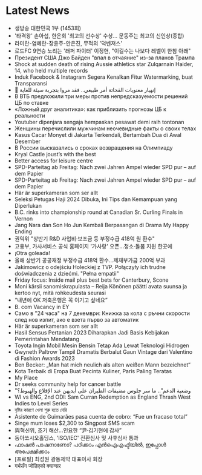 # Latest News
-  생방송 대한민국 1부 (1453회)
-  '타격왕' 손아섭, 한은회 '최고의 선수상' 수상… 문동주는 최고의 신인상(종합)
-  라미란-염혜란-장윤주-안은진, 무적의 '덕벤져스'
-  로드FC 9연승 노리는 '래퍼 파이터' 이정현, "이길수는 나보다 레벨이 한참 아래"
-  Президент США Джо Байден "впал в отчаяние" из-за планов Трампа
-  Shock at sudden death of rising Aussie athletics star Zulqarnain Haider, 14, who held multiple records
-  Induk Facebook & Instagram Segera Kenalkan Fitur Watermarking, buat Transparansi
-  🔴 إنهيار معنويات القحاتة أمر طبيعي.. فقد مروا بتجربة سيئة للغاية
-  В ВТБ предложили три меры против непредсказуемости решений ЦБ по ставке
-  «Ложный друг аналитика»: как приблизить прогнозы ЦБ к реальности
-  Youtuber dipenjara sengaja hempaskan pesawat demi raih tontonan
-  Женщины перечислили мужчинам неочевидные факты о своих телах
-  Kasus Cacar Monyet di Jakarta Terkendali, Bertambah Dua di Awal Desember
-  В России высказались о сроках возвращения на Олимпиаду
-  Kryal Castle joust’s with the best
-  Better access for leisure centre
-  SPD-Parteitag ab Freitag: Nach zwei Jahren Ampel wieder SPD pur – auf dem Papier
-  SPD-Parteitag ab Freitag: Nach zwei Jahren Ampel wieder SPD pur – auf dem Papier
-  Här är superkameran som ser allt
-  Seleksi Petugas Haji 2024 Dibuka, Ini Tips dan Kemampuan yang Diperlukan
-  B.C. rinks into championship round at Canadian Sr. Curling Finals in Vernon
-  Jang Nara dan Son Ho Jun Kembali Berpasangan di Drama My Happy Ending
-  권익위 "상반기 R&D 사업비·보조금 등 부정수급 418억 원 환수"
-  고용부, 가사서비스 공식 홈페이지 '가사랑' 오픈…청소·돌봄 지원 한곳에
-  ¡Otra goleada!
-  올해 상반기 공공재정 부정수급 418억 환수…제재부가금 200억 부과
-  Jakimowicz o odejściu Holeckiej z TVP. Połączyły ich trudne doświadczenia z dziećmi. "Pełna empatii"
-  Friday focus: Inside mail plus best bets for Canterbury, Scone
-  Moni kärsii sanomiskrapulasta – Reija Könönen päätti avata suunsa ja kertoo nyt, mitä rohkeudesta seurasi
-  “내년에 OK 저축은행은 꼭 이기고 싶네요”
-  B. com Vacancy in EY
-  Само в "24 часа" на 7 декември: Книжка за кола с ръчни скорости след нов изпит, ако е взета първо за автоматик
-  Här är superkameran som ser allt
-  Hasil Sensus Pertanian 2023 Diharapkan Jadi Basis Kebijakan Pemerintahan Mendatang
-  Toyota Ingin Mobil Mesin Bensin Tetap Ada Lewat Teknologi Hidrogen
-  Gwyneth Paltrow Tampil Dramatis Berbalut Gaun Vintage dari Valentino di Fashion Awards 2023
-  Ben Becker: „Man hat mich neulich als alten weißen Mann bezeichnet“
-  Kota Terbaik di Eropa Buat Pecinta Kuliner, Paris Paling Teratas
-  My Place
-  Dr seeks community help for cancer battle
-  "وضعية الدعم".. ما سر جلوس مضيفات الطيران على أيديهن عند الإقلاع والهبوط؟
-  WI vs ENG, 2nd ODI: Sam Curran Redemption as England Thrash West Indies to Level Series
-  বৃষ্টির কারণে খেলা শুরু হতে দেরি
-  Asistente de Guimarães pasa cuenta de cobro: “Fue un fracaso total”
-  Singe mum loses $2,300 to Singpost SMS scam
-  與혁신위, 조기 해산…인요한 “尹·김기현에 감사”
-  동아쏘시오홀딩스, 'ISO/IEC' 전환심사 및 사후심사 통과
-  ഫാഷൻ പാഷനാണോ? പഠിക്കാം എൻഐഎഫ്ടിയിൽ, ഇപ്പോൾ അപേക്ഷിക്കാം
-  [프로필] 최성원 광동제약 대표이사 회장
-  गर्भसँग जोडिएको क्यान्सर
